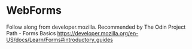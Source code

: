 # WebForms
Follow along from developer.mozilla. Recommended by The Odin Project Path - Forms Basics
https://developer.mozilla.org/en-US/docs/Learn/Forms#introductory_guides
